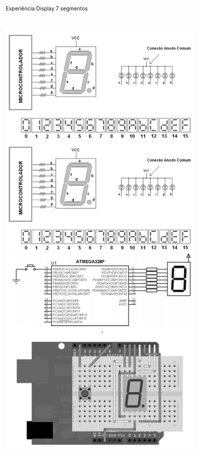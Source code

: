 <br>Experiência Display 7 segmentos

<BR>
<BR>
<img src=imagens/esquema.png>
<BR><img src=imagens/esquema.png>
<BR><img src=imagens/esquemaeletrico.png>
<BR><img src=imagens/protoboard.png>
